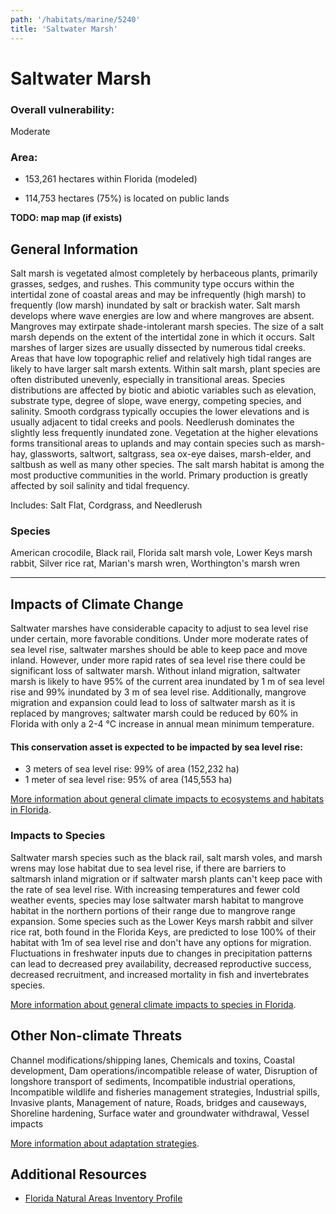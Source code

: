 ```yaml
---
path: '/habitats/marine/5240'
title: 'Saltwater Marsh'
---
```


# Saltwater Marsh

<div id="TopSection">



<div>

### Overall vulnerability:

<div class="vulnerability vulnerability-moderate">Moderate</div>

### Area:

-   153,261 hectares within Florida (modeled)

-   114,753 hectares (75%) is located on public lands



</div>
</div>

**TODO: map map (if exists)**

## General Information

Salt marsh is vegetated almost completely by herbaceous plants, primarily grasses, sedges, and rushes. This community type occurs within the intertidal zone of coastal areas and may be infrequently (high marsh) to frequently (low marsh) inundated by salt or brackish water. Salt marsh develops where wave energies are low and where mangroves are absent. Mangroves may extirpate shade-intolerant marsh species. The size of a salt marsh depends on the extent of the intertidal zone in which it occurs. Salt marshes of larger sizes are usually dissected by numerous tidal creeks. Areas that have low topographic relief and relatively high tidal ranges are likely to have larger salt marsh extents. Within salt marsh, plant species are often distributed unevenly, especially in transitional areas. Species distributions are affected by biotic and abiotic variables such as elevation, substrate type, degree of slope, wave energy, competing species, and salinity. Smooth cordgrass typically occupies the lower elevations and is usually adjacent to tidal creeks and pools. Needlerush dominates the slightly less frequently inundated zone. Vegetation at the higher elevations forms transitional areas to uplands and may contain species such as marsh-hay, glassworts, saltwort, saltgrass, sea ox-eye daises, marsh-elder, and saltbush as well as many other species. The salt marsh habitat is among the most productive communities in the world. Primary production is greatly affected by soil salinity and tidal frequency.

Includes: Salt Flat, Cordgrass, and Needlerush



### Species

American crocodile, Black rail, Florida salt marsh vole, Lower Keys marsh rabbit, Silver rice rat, Marian's marsh wren, Worthington's marsh wren

<hr />

## Impacts of Climate Change

Saltwater marshes have considerable capacity to adjust to sea level rise under certain, more favorable conditions.  Under more moderate rates of sea level rise, saltwater marshes should be able to keep pace and move inland.  However, under more rapid rates of sea level rise there could be significant loss of saltwater marsh.  Without inland migration, saltwater marsh is likely to have 95% of the current area inundated by 1 m of sea level rise and 99% inundated by 3 m of sea level rise.   Additionally, mangrove migration and expansion could lead to loss of saltwater marsh as it is replaced by mangroves; saltwater marsh could be reduced by 60% in Florida with only a 2-4 °C increase in annual mean minimum temperature.


#### This conservation asset is expected to be impacted by sea level rise:

- 3 meters of sea level rise: 99% of area (152,232 ha)
- 1 meter of sea level rise: 95% of area (145,553 ha)
    

[More information about general climate impacts to ecosystems and habitats in Florida](/impacts/habitats).

### Impacts to Species

Saltwater marsh species such as the black rail, salt marsh voles, and marsh wrens may lose habitat due to sea level rise, if there are barriers to saltmarsh inland migration or if saltwater marsh plants can't keep pace with the rate of sea level rise.  With increasing temperatures and fewer cold weather events, species may lose saltwater marsh habitat to mangrove habitat in the northern portions of their range due to mangrove range expansion.  Some species such as the Lower Keys marsh rabbit and silver rice rat, both found in the Florida Keys, are predicted to lose 100% of their habitat with 1m of sea level rise and don't have any options for migration.  Fluctuations in freshwater inputs due to changes in precipitation patterns can lead to decreased prey availability, decreased reproductive success, decreased recruitment, and increased mortality in fish and invertebrates species.

[More information about general climate impacts to species in Florida](/impacts/species).

## Other Non-climate Threats

Channel modifications/shipping lanes, Chemicals and toxins, Coastal development, Dam operations/incompatible release of water, Disruption of longshore transport of sediments, Incompatible industrial operations, Incompatible wildlife and fisheries management strategies,  Industrial spills, Invasive plants, Management of nature, Roads, bridges and causeways,  Shoreline hardening, Surface water and groundwater withdrawal, Vessel impacts

[More information about adaptation strategies](/strategies).

## Additional Resources

 - [Florida Natural Areas Inventory Profile](http://www.fnai.org/PDF/NC/Salt_Marsh_Final_2010.pdf)
